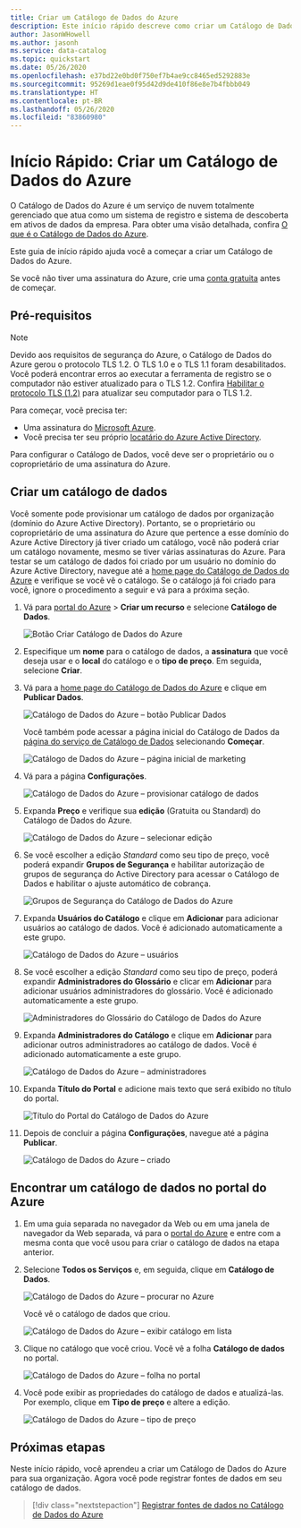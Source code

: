 ```yaml
---
title: Criar um Catálogo de Dados do Azure
description: Este início rápido descreve como criar um Catálogo de Dados do Azure usando o portal do Azure.
author: JasonWHowell
ms.author: jasonh
ms.service: data-catalog
ms.topic: quickstart
ms.date: 05/26/2020
ms.openlocfilehash: e37bd22e0bd0f750ef7b4ae9cc8465ed5292883e
ms.sourcegitcommit: 95269d1eae0f95d42d9de410f86e8e7b4fbbb049
ms.translationtype: HT
ms.contentlocale: pt-BR
ms.lasthandoff: 05/26/2020
ms.locfileid: "83860980"
---
```

# <a name="quickstart-create-an-azure-data-catalog"></a>Início Rápido: Criar um Catálogo de Dados do Azure

O Catálogo de Dados do Azure é um serviço de nuvem totalmente gerenciado que atua como um sistema de registro e sistema de descoberta em ativos de dados da empresa. Para obter uma visão detalhada, confira [O que é o Catálogo de Dados do Azure](overview.md).

Este guia de início rápido ajuda você a começar a criar um Catálogo de Dados do Azure.

Se você não tiver uma assinatura do Azure, crie uma [conta gratuita](https://azure.microsoft.com/free/?WT.mc_id=A261C142F) antes de começar.

## <a name="prerequisites"></a>Pré-requisitos

> [!Note]
> Devido aos requisitos de segurança do Azure, o Catálogo de Dados do Azure gerou o protocolo TLS 1.2. O TLS 1.0 e o TLS 1.1 foram desabilitados. Você poderá encontrar erros ao executar a ferramenta de registro se o computador não estiver atualizado para o TLS 1.2. Confira [Habilitar o protocolo TLS (1.2)](https://docs.microsoft.com/mem/configmgr/core/plan-design/security/enable-tls-1-2) para atualizar seu computador para o TLS 1.2.

Para começar, você precisa ter:

* Uma assinatura do [Microsoft Azure](https://azure.microsoft.com/).
* Você precisa ter seu próprio [locatário do Azure Active Directory](../active-directory/fundamentals/active-directory-access-create-new-tenant.md).

Para configurar o Catálogo de Dados, você deve ser o proprietário ou o coproprietário de uma assinatura do Azure.

## <a name="create-a-data-catalog"></a>Criar um catálogo de dados

Você somente pode provisionar um catálogo de dados por organização (domínio do Azure Active Directory). Portanto, se o proprietário ou coproprietário de uma assinatura do Azure que pertence a esse domínio do Azure Active Directory já tiver criado um catálogo, você não poderá criar um catálogo novamente, mesmo se tiver várias assinaturas do Azure. Para testar se um catálogo de dados foi criado por um usuário no domínio do Azure Active Directory, navegue até a [home page do Catálogo de Dados do Azure](http://azuredatacatalog.com) e verifique se você vê o catálogo. Se o catálogo já foi criado para você, ignore o procedimento a seguir e vá para a próxima seção.

1. Vá para [portal do Azure](https://portal.azure.com) > **Criar um recurso** e selecione **Catálogo de Dados**.

    ![Botão Criar Catálogo de Dados do Azure](media/data-catalog-get-started/data-catalog-create.png)

2. Especifique um **nome** para o catálogo de dados, a **assinatura** que você deseja usar e o **local** do catálogo e o **tipo de preço**. Em seguida, selecione **Criar**.

3. Vá para a [home page do Catálogo de Dados do Azure](http://azuredatacatalog.com) e clique em **Publicar Dados**.

   ![Catálogo de Dados do Azure – botão Publicar Dados](media/data-catalog-get-started/data-catalog-publish-data.png)

   Você também pode acessar a página inicial do Catálogo de Dados da [página do serviço de Catálogo de Dados](https://azure.microsoft.com/services/data-catalog) selecionando **Começar**.

   ![Catálogo de Dados do Azure – página inicial de marketing](media/data-catalog-get-started/data-catalog-marketing-landing-page.png)

4. Vá para a página **Configurações**.

    ![Catálogo de Dados do Azure – provisionar catálogo de dados](media/data-catalog-get-started/data-catalog-create-azure-data-catalog.png)

5. Expanda **Preço** e verifique sua **edição** (Gratuita ou Standard) do Catálogo de Dados do Azure.

    ![Catálogo de Dados do Azure – selecionar edição](media/data-catalog-get-started/data-catalog-create-catalog-select-edition.png)

6. Se você escolher a edição *Standard* como seu tipo de preço, você poderá expandir **Grupos de Segurança** e habilitar autorização de grupos de segurança do Active Directory para acessar o Catálogo de Dados e habilitar o ajuste automático de cobrança.

    ![Grupos de Segurança do Catálogo de Dados do Azure](media/data-catalog-get-started/data-catalog-standard-security-groups.png)

7. Expanda **Usuários do Catálogo** e clique em **Adicionar** para adicionar usuários ao catálogo de dados. Você é adicionado automaticamente a este grupo.

    ![Catálogo de Dados do Azure – usuários](media/data-catalog-get-started/data-catalog-add-catalog-user.png)

8. Se você escolher a edição *Standard* como seu tipo de preço, poderá expandir **Administradores do Glossário** e clicar em **Adicionar** para adicionar usuários administradores do glossário. Você é adicionado automaticamente a este grupo.

    ![Administradores do Glossário do Catálogo de Dados do Azure](media/data-catalog-get-started/data-catalog-standard-glossary-admin.png)

9. Expanda **Administradores do Catálogo** e clique em **Adicionar** para adicionar outros administradores ao catálogo de dados. Você é adicionado automaticamente a este grupo.

    ![Catálogo de Dados do Azure – administradores](media/data-catalog-get-started/data-catalog-add-catalog-admins.png)

10. Expanda **Título do Portal** e adicione mais texto que será exibido no título do portal.

    ![Título do Portal do Catálogo de Dados do Azure](media/data-catalog-get-started/data-catalog-portal-title.png)

11. Depois de concluir a página **Configurações**, navegue até a página **Publicar**.

    ![Catálogo de Dados do Azure – criado](media/data-catalog-get-started/data-catalog-created.png)

## <a name="find-a-data-catalog-in-the-azure-portal"></a>Encontrar um catálogo de dados no portal do Azure

1. Em uma guia separada no navegador da Web ou em uma janela de navegador da Web separada, vá para o [portal do Azure](https://portal.azure.com) e entre com a mesma conta que você usou para criar o catálogo de dados na etapa anterior.

2. Selecione **Todos os Serviços** e, em seguida, clique em **Catálogo de Dados**.

    ![Catálogo de Dados do Azure – procurar no Azure](media/data-catalog-get-started/data-catalog-browse-azure-portal.png)

    Você vê o catálogo de dados que criou.

    ![Catálogo de Dados do Azure – exibir catálogo em lista](media/data-catalog-get-started/data-catalog-azure-portal-show-catalog.png)

3. Clique no catálogo que você criou. Você vê a folha **Catálogo de dados** no portal.

   ![Catálogo de Dados do Azure – folha no portal](media/data-catalog-get-started/data-catalog-blade-azure-portal.png)

4. Você pode exibir as propriedades do catálogo de dados e atualizá-las. Por exemplo, clique em **Tipo de preço** e altere a edição.

    ![Catálogo de Dados do Azure – tipo de preço](media/data-catalog-get-started/data-catalog-change-pricing-tier.png)

## <a name="next-steps"></a>Próximas etapas

Neste início rápido, você aprendeu a criar um Catálogo de Dados do Azure para sua organização. Agora você pode registrar fontes de dados em seu catálogo de dados.

> [!div class="nextstepaction"]
> [Registrar fontes de dados no Catálogo de Dados do Azure](data-catalog-how-to-register.md)
